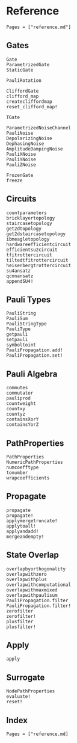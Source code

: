 # Reference

```@contents
Pages = ["reference.md"]
```

## Gates

```@docs
Gate
ParametrizedGate
StaticGate

PauliRotation

CliffordGate
clifford_map
createcliffordmap
reset_clifford_map!

TGate

ParametrizedNoiseChannel
PauliNoise
DepolarizingNoise
DephasingNoise
AmplitudeDampingNoise
PauliXNoise
PauliYNoise
PauliZNoise

FrozenGate
freeze
```

## Circuits

```@docs
countparameters
bricklayertopology
staircasetopology
get2dtopology
get2dstaircasetopology
ibmeagletopology
hardwareefficientcircuit
efficientsu2circuit
tfitrottercircuit
tiltedtfitrottercircuit
heisenbergtrottercircuit
su4ansatz
qcnnansatz
appendSU4!
```

## Pauli Types

```@docs
PauliString
PauliSum
PauliStringType
PauliType
getpauli
setpauli
symboltoint
PauliPropagation.add!
PauliPropagation.set!
```

## Pauli Algebra

```@docs
commutes
commutator
pauliprod
countweight
countxy
countyz
containsXorY
containsYorZ
```

## PathProperties

```@docs
PathProperties
NumericPathProperties
numcoefftype
tonumber
wrapcoefficients
```

## Propagate

```@docs
propagate
propagate!
applymergetruncate!
applytoall!
applyandadd!
mergeandempty!
```

## State Overlap

```@docs
overlapbyorthogonality
overlapwithzero
overlapwithplus
overlapwithcomputational
overlapwithmaxmixed
overlapwithpaulisum
PauliPropagation.filter
PauliPropagation.filter!
zerofilter
zerofilter!
plusfilter
plusfilter!
```

## Apply

```@docs
apply
```

## Surrogate

```@docs
NodePathProperties
evaluate!
reset!
```


## Index
```@index
Pages = ["reference.md]
```